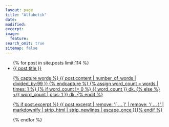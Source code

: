 ```yaml
---
layout: page
title: "Alfabetik"
date: 
modified:
excerpt:
image:
  feature:
search_omit: true
sitemap: false
---
```




<ul class="post-list">
{% for post in site.posts limit:114 %}
  <li><article><a href="{{ site.url }}{{ post.url }}">{{ post.title }} 

<!-- Read time -->
{% capture words %}
	{{ post.content | number_of_words | divided_by:99 }}
{% endcapture %}
{% assign word_count = words | times: 1 %}
{% if word_count != 0 %}
	<span>{{ word_count }} dk.</span>
{% else %}
	<span> <{{ word_count | plus: 1 }} dk.</span>
{% endif %}<!-- Read time -->

{% if post.excerpt %} <span class="excerpt">{{ post.excerpt | remove: '\[ ... \]' | remove: '\( ... \)' | markdownify | strip_html | strip_newlines | escape_once }}</span>{% endif %}</a></article></li>
{% endfor %}
</ul>
